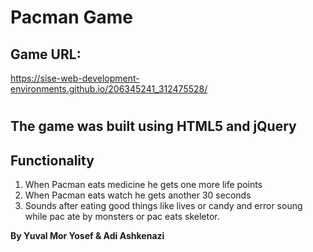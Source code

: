 # Pacman Game

## Game URL:

https://sise-web-development-environments.github.io/206345241_312475528/

#

## The game was built using HTML5 and jQuery

## Functionality

1. When Pacman eats medicine he gets one more life points
2. When Pacman eats watch he gets another 30 seconds
3. Sounds after eating good things like lives or candy and error soung while pac ate by monsters or pac eats skeletor.

**By Yuval Mor Yosef & Adi Ashkenazi**
